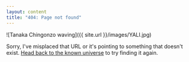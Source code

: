 ```yaml
---
layout: content
title: "404: Page not found"
---
```


![Tanaka Chingonzo waving]({{ site.url }}/images/YALI.jpg)

Sorry, I've misplaced that URL or it's pointing to something that doesn't exist. <a href="{{ site.baseurl }}/">Head back to the known universe</a> to try finding it again.
